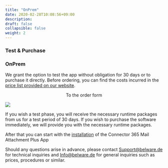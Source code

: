 ```yaml
---
title: "OnPrem"
date: 2020-02-28T10:08:56+09:00
description: 
draft: false
collapsible: false
weight: 2
---
```

### Test & Purchase

### OnPrem

We grant the option to test the app without obligation for 30 days or to purchase it directly.
Before ordering, you can find the costs incurred in the [price list provided on our website](https://www.belware.de/preise?lang=en).

<p style="text-align: center;">
To the order form
</p>

[<img src="/images/apps/Forms_xr.png">](https://forms.office.com/Pages/ResponsePage.aspx?id=wbg8p1B5wk60E37fEWJ6gK10RbLPyuxOs2bKXXZxm8JUM0tNOEJVMlIxUkpOQzJTN0owME5OV0wwNy4u)

If you wish a test phase, you will receive the necessary runtime packages from us for a test period of 30 days.
If you wish to purchase the software immediately, we will provide you with the necessary runtime packages.

After that you can start with the [installation](/en-us/apps/mail_attachment_plus/first-steps/installation/) of the Connector 365 Mail Attachment Plus App

Should any questions arise in advance, please contact Support@belware.de for technical inquiries and Info@belware.de for general inquiries such as prices, procedures or similar.
